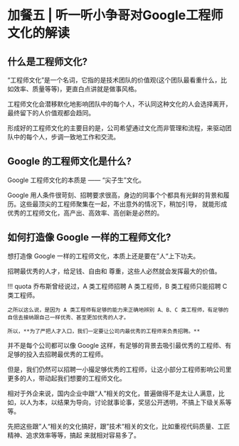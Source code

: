 # 加餐五 | 听一听小争哥对Google工程师文化的解读

## 什么是工程师文化?

“工程师文化”是一个名词，它指的是技术团队的价值观(这个团队最看重什么，比如效率、质量等等)，更直白点讲就是做事风格。

工程师文化会潜移默化地影响团队中的每个人，不认同这种文化的人会选择离开，最终留下的人价值观都会趋同。

形成好的工程师文化的主要目的是，公司希望通过文化而非管理和流程，来驱动团队中的每个人，步调一致地工作和交流。

## Google 的工程师文化是什么?

Google 工程师文化的本质是 —— “尖子生”文化。

Google 用人条件很苛刻、招聘要求很高，身边的同事个个都具有光鲜的背景和履历。这些最顶尖的工程师聚集在一起，不出意外的情况下，稍加引导， 就能形成优秀的工程师文化，高产出、高效率、高创新是必然的。

## 如何打造像 Google 一样的工程师文化?

想打造像 Google 一样的工程师文化，本质上还是要在”人“上下功夫。

招聘最优秀的人才，给足钱、自由和 尊重，这些人必然就会发挥最大的价值。

!!! quota
    乔布斯曾经说过，A 类工程师招聘 A 类工程师，B 类工程师只能招聘 C 类工程师。
    
    之所以这么说，是因为 A 类工程师有足够的能力来正确地辨别 A、B、C 类工程师，有足够的自信去接纳跟自己一样优秀、甚至更加优秀的人才。
    
    所以，**为了严把人才入口，我们一定要让公司内最优秀的工程师来负责招聘。**


并不是每个公司都可以像 Google 这样，有足够的背景去吸引最优秀的工程师、有足够的投入去招聘最优秀的工程师。

但是，我们仍然可以招聘一小撮足够优秀的工程师，让这小部分工程师影响公司里更多的人，带动起我们想要的工程师文化。

相对于外企来说，国内企业中跟“人”相关的文化，普遍做得不是太让人满意，比如，以人为本，以结果为导向，讨论就事论事，奖惩公开透明，不搞上下级关系等等。

先把这些跟”人“相关的文化搞好，跟”技术“相关的文化，比如重视代码质量、工匠精神、追求效率等等，搞起 来就相对容易多了。
